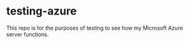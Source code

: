 # testing-azure

This repo is for the purposes of testing to see how my Microsoft Azure server functions.